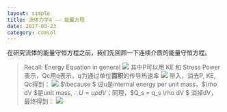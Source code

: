 ```yaml
---
layout: simple
title: 流体力学4 —— 能量方程
date: 2017-03-23
category: comsol
---
```


<script type="text/x-mathjax-config">MathJax.Hub.Config({tex2jax: {inlineMath:[['$','$']]}});</script>
<script type="text/javascript" src="http://cdn.mathjax.org/mathjax/latest/MathJax.js?config=TeX-AMS-MML_HTMLorMML"></script>

在研究流体的能量守恒方程之前，我们先回顾一下连续介质的能量守恒方程。
> Recall: Energy Equation in general
> ![][image-1]
> 其中P可以用 KE 和 Stress Power表示，Qc用q表示，q为通过单位**面积**的传导热速率
> ![][image-2]
> 带入，消去P, KE, Qc得到：
> ![][image-3]
> $\because $ 设u是internal energy per unit mass，$\rho dV $是unit mass, $\therefore U = u \rho dV$；同理，$Q_s = q_s \rho dV $ 消掉dV，最终得到：
> ![][image-4]










[image-1]:	file:///Users/liuxin/Desktop/1.jpg
[image-2]:	file:///Users/liuxin/Desktop/2.jpg
[image-3]:	file:///Users/liuxin/Desktop/3.jpg
[image-4]:	file:///Users/liuxin/Desktop/4.jpg